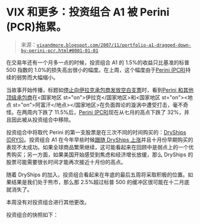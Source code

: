 <!--yml

类别：未分类

日期：2024-05-18 18:53:02

-->

# VIX 和更多：投资组合 A1 被 Perini (PCR)拖累。

> 来源：[`vixandmore.blogspot.com/2007/11/portfolio-a1-dragged-down-by-perini-pcr.html#0001-01-01`](http://vixandmore.blogspot.com/2007/11/portfolio-a1-dragged-down-by-perini-pcr.html#0001-01-01)

在交易年还有一个月多一点的时候，投资组合 A1 的 1.5%的收益只比基准的标普 500 指数的 1.0%的损失高出很小的幅度。在上周，这个幅度由于[Perini (PCR)](http://finance.google.com/finance?q=pcr)持续的弱势而大幅缩小。

当故事开始传播，标题如[停止向伊拉克承包商发放空白支票](http://www.thestreet.com/_yahoo/markets/marketfeatures/10391295.html?cm_ven=YAHOO&cm_cat=FREE&cm_ite=NA)时，看到[Perini 和其他顶级承包商](http://www.reuters.com/article/marketsNews/idINN2060036120071120?rpc=44)在<国家地区 st="on">伊拉克</国家地区>和<国家地区 st="on"><地点 st="on">阿富汗</地点></国家地区>在负面舆论的漩涡中遭受打击，毫不奇怪。在两周内下跌了 11.5%后，[Perini (PCR)](http://finance.google.com/finance?q=pcr)现在从七月的高点下跌了 32%，并且因此被从投资组合中移除。

投资组合中将取代 Perini 的第一支股票是在三次不同的时间购买的：[DryShips (DRYS)](http://finance.google.com/finance?q=drys)。投资组合 A1 在今年早些时候[跟随 DryShips 上涨](http://stockcharts.com/charts/gallery.html?drys)并且十月份早期购买的表现不太成功。如果全球商品繁荣继续，这可能看起来在回顾中是弱点上的一个优秀购买；另一方面，如果美国开始感受到焦虑和经济增长放缓，那么 DryShips 的股票可能需要很长时间才能再次接近十月份的高点。

随着 DryShips 的加入，投资组合看起来在年底的最后五周将采取积极的位置。如果结果是我们处于熊市，那么那 2.5%超过标普 500 的缓冲区很可能在十二月底就消失了。

本周没有对投资组合进行其他更改。

投资组合的快照如下：
